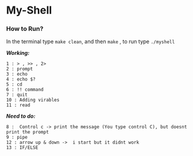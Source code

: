 # My-Shell


### How to Run? 

In the terminal type `make clean`, and then `make` , to run type `./myshell` 

***Working:***
```
1 : > , >> , 2>   
2 : prompt   
3 : echo     
4 : echo $?  
5 : cd   
6 : !! command   
7 : quit    
10 : Adding virables  
11 : read   
```

***Need to do:***  
```
8 :  Control c -> print the message (You type control C), but doesnt print the prompt   
9 : pipe     
12 : arrow up & down ->  i start but it didnt work    
13 : IF/ELSE     
```



